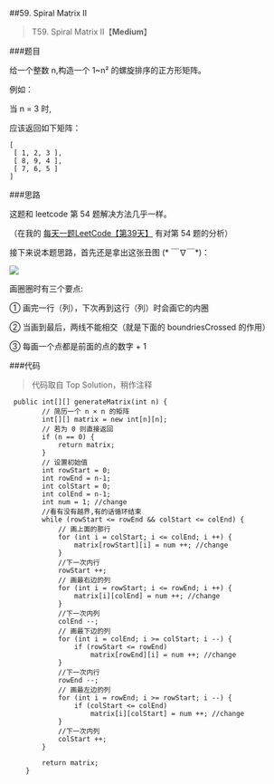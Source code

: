 ##59. Spiral Matrix II
> T59. Spiral Matrix II【**Medium**】

###题目

给一个整数 n,构造一个 1~n² 的螺旋排序的正方形矩阵。

例如：

当 n = 3 时,

应该返回如下矩阵：

```
[
 [ 1, 2, 3 ],
 [ 8, 9, 4 ],
 [ 7, 6, 5 ]
]
```
###思路

这题和 leetcode 第 54 题解决方法几乎一样。

（在我的 [每天一题LeetCode【第39天】](http://www.jianshu.com/p/fcee5a9d95fc) 有对第 54 题的分析）

接下来说本题思路，首先还是拿出这张丑图 (* ￣∇￣*)：

![](http://7xkl1b.com1.z0.glb.clouddn.com/leecode_t54.jpg)


画圈圈时有三个要点:

① 画完一行（列），下次再到这行（列）时会画它的内圈

② 当画到最后，两线不能相交（就是下面的 boundriesCrossed 的作用）

③ 每画一个点都是前面的点的数字 + 1

###代码

>代码取自 Top Solution，稍作注释

```
 public int[][] generateMatrix(int n) {
        // 简历一个 n × n 的矩阵
        int[][] matrix = new int[n][n];
        // 若为 0 则直接返回
        if (n == 0) {
            return matrix;
        } 
        // 设置初始值
        int rowStart = 0;
        int rowEnd = n-1;
        int colStart = 0;
        int colEnd = n-1;
        int num = 1; //change
        //看有没有越界,有的话循环结束
        while (rowStart <= rowEnd && colStart <= colEnd) {
            // 画上面的那行
            for (int i = colStart; i <= colEnd; i ++) {
                matrix[rowStart][i] = num ++; //change
            }
            //下一次内行
            rowStart ++;
            // 画最右边的列
            for (int i = rowStart; i <= rowEnd; i ++) {
                matrix[i][colEnd] = num ++; //change
            }
            //下一次内列
            colEnd --;
            // 画最下边的列
            for (int i = colEnd; i >= colStart; i --) {
                if (rowStart <= rowEnd)
                    matrix[rowEnd][i] = num ++; //change
            }
            //下一次内行
            rowEnd --;
            // 画最左边的列
            for (int i = rowEnd; i >= rowStart; i --) {
                if (colStart <= colEnd)
                    matrix[i][colStart] = num ++; //change
            }
            //下一次内列
            colStart ++;
        }
        
        return matrix;
    }
```
